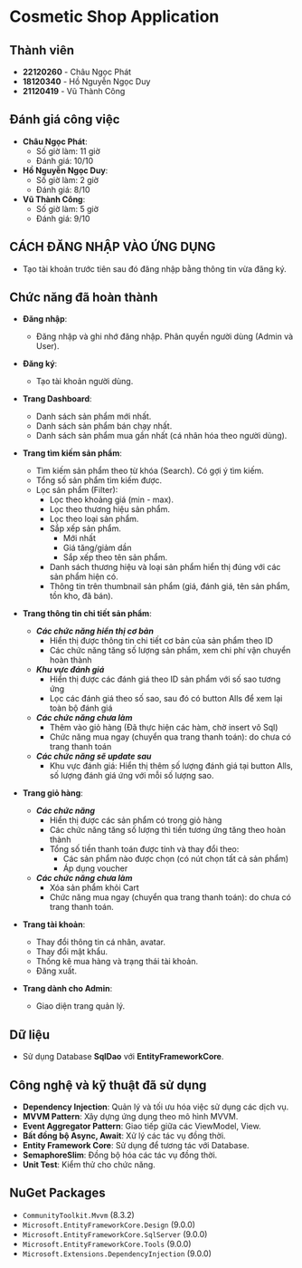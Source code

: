 # Cosmetic Shop Application

## Thành viên

- **22120260** - Châu Ngọc Phát
- **18120340** - Hồ Nguyễn Ngọc Duy
- **21120419** - Vũ Thành Công

## Đánh giá công việc
- **Châu Ngọc Phát**:
  - Số giờ làm: 11 giờ
  - Đánh giá: 10/10
- **Hồ Nguyễn Ngọc Duy**:
  - Số giờ làm: 2 giờ
  - Đánh giá: 8/10
- **Vũ Thành Công**:
  - Số giờ làm: 5 giờ
  - Đánh giá: 9/10

## CÁCH ĐĂNG NHẬP VÀO ỨNG DỤNG
- Tạo tài khoản trước tiên sau đó đăng nhập bằng thông tin vừa đăng ký.

## Chức năng đã hoàn thành
- **Đăng nhập**: 
  - Đăng nhập và ghi nhớ đăng nhập. Phân quyền người dùng (Admin và User).

- **Đăng ký**: 
  - Tạo tài khoản người dùng.

- **Trang Dashboard**:
  - Danh sách sản phẩm mới nhất.
  - Danh sách sản phẩm bán chạy nhất.
  - Danh sách sản phẩm mua gần nhất (cá nhân hóa theo người dùng).

- **Trang tìm kiếm sản phẩm**:
  - Tìm kiếm sản phẩm theo từ khóa (Search). Có gợi ý tìm kiếm.
  - Tổng số sản phẩm tìm kiếm được.
  - Lọc sản phẩm (Filter):
    - Lọc theo khoảng giá (min - max).
    - Lọc theo thương hiệu sản phẩm.
    - Lọc theo loại sản phẩm.
    - Sắp xếp sản phẩm.
      + Mới nhất
      + Giá tăng/giảm dần
      + Sắp xếp theo tên sản phẩm.
  	- Danh sách thương hiệu và loại sản phẩm hiển thị đúng với các sản phẩm hiện có.
    - Thông tin trên thumbnail sản phẩm (giá, đánh giá, tên sản phẩm, tồn kho, đã bán).


- **Trang thông tin chi tiết sản phẩm**: 
  - ***Các chức năng hiển thị cơ bản***
    - Hiển thị được thông tin chi tiết cơ bản của sản phẩm theo ID
    - Các chức năng tăng số lượng sản phẩm, xem chi phí vận chuyển hoàn thành
  - ***Khu vực đánh giá***
    - Hiển thị được các đánh giá theo ID sản phẩm với số sao tương ứng
    - Lọc các đánh giá theo số sao, sau đó có button Alls để xem lại toàn bộ đánh giá
  - ***Các chức năng chưa làm***
    - Thêm vào giỏ hàng (Đã thực hiện các hàm, chờ insert vô Sql)
    - Chức năng mua ngay (chuyển qua trang thanh toán): do chưa có trang thanh toán
  - ***Các chức năng sẽ update sau***
    - Khu vực đánh giá: Hiển thị thêm số lượng đánh giá tại button Alls, số lượng đánh giá ứng với mỗi số lượng sao.

- **Trang giỏ hàng**:
  - ***Các chức năng***
    - Hiển thị được các sản phẩm có trong giỏ hàng
    - Các chức năng tăng số lượng thì tiền tương ứng tăng theo hoàn thành
    - Tổng số tiền thanh toán được tính và thay đổi theo:
      - Các sản phẩm nào được chọn (có nút chọn tất cả sản phẩm)
      - Áp dụng voucher
  - ***Các chức năng chưa làm***
    - Xóa sản phẩm khỏi Cart
    - Chức năng mua ngay (chuyển qua trang thanh toán): do chưa có trang thanh toán.

- **Trang tài khoản**:
  - Thay đổi thông tin cá nhân, avatar.
  - Thay đổi mật khẩu.
  - Thống kê mua hàng và trạng thái tài khoản.
  - Đăng xuất.

- **Trang dành cho Admin**:
  - Giao diện trang quản lý.


## Dữ liệu
- Sử dụng Database **SqlDao** với **EntityFrameworkCore**.

## Công nghệ và kỹ thuật đã sử dụng
- **Dependency Injection**: Quản lý và tối ưu hóa việc sử dụng các dịch vụ.
- **MVVM Pattern**: Xây dựng ứng dụng theo mô hình MVVM.
- **Event Aggregator Pattern**: Giao tiếp giữa các ViewModel, View.
- **Bất đồng bộ Async, Await**: Xử lý các tác vụ đồng thời.
- **Entity Framework Core**: Sử dụng để tương tác với Database.
- **SemaphoreSlim**: Đồng bộ hóa các tác vụ đồng thời.
- **Unit Test**: Kiểm thử cho chức năng.

## NuGet Packages 
- `CommunityToolkit.Mvvm` (8.3.2)
- `Microsoft.EntityFrameworkCore.Design` (9.0.0)
- `Microsoft.EntityFrameworkCore.SqlServer` (9.0.0)
- `Microsoft.EntityFrameworkCore.Tools` (9.0.0)
- `Microsoft.Extensions.DependencyInjection` (9.0.0)
